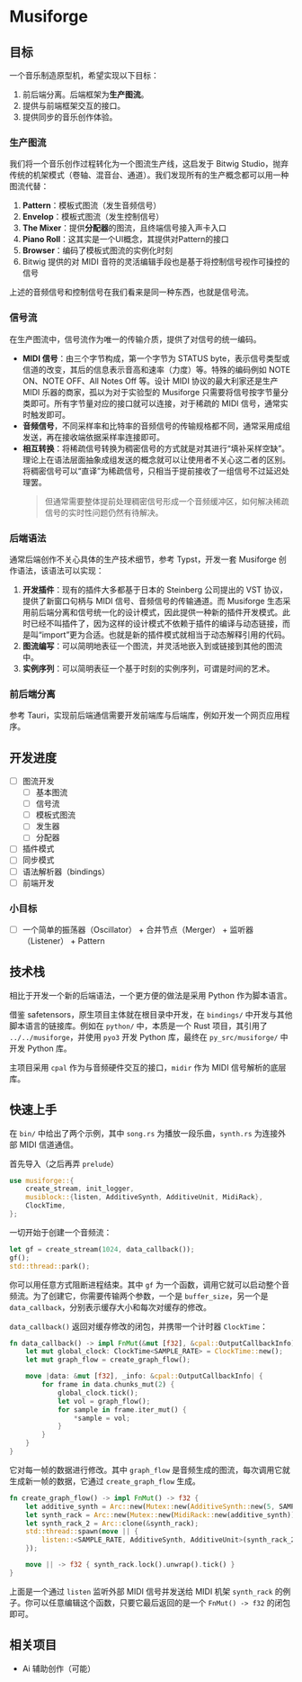 # Musiforge

## 目标

一个音乐制造原型机，希望实现以下目标：

1. 前后端分离。后端框架为**生产图流**。
2. 提供与前端框架交互的接口。
3. 提供同步的音乐创作体验。

### 生产图流

我们将一个音乐创作过程转化为一个图流生产线，这启发于 Bitwig Studio，抛弃传统的机架模式（卷轴、混音台、通道）。我们发现所有的生产概念都可以用一种图流代替：

1. **Pattern**：模板式图流（发生音频信号）
2. **Envelop**：模板式图流（发生控制信号）
3. **The Mixer**：提供**分配器**的图流，且终端信号接入声卡入口
4. **Piano Roll**：这其实是一个UI概念，其提供对Pattern的接口
5. **Browser**：编码了模板式图流的实例化时刻
6. Bitwig 提供的对 MIDI 音符的灵活编辑手段也是基于将控制信号视作可操控的信号

上述的音频信号和控制信号在我们看来是同一种东西，也就是信号流。

### 信号流

在生产图流中，信号流作为唯一的传输介质，提供了对信号的统一编码。

- **MIDI 信号**：由三个字节构成，第一个字节为 STATUS byte，表示信号类型或信道的改变，其后的信息表示音高和速率（力度）等。特殊的编码例如 NOTE ON、NOTE OFF、All Notes Off 等。设计 MIDI 协议的最大利家还是生产 MIDI 乐器的商家，孤以为对于实验型的 Musiforge 只需要将信号按字节量分类即可。所有字节量对应的接口就可以连接，对于稀疏的 MIDI 信号，通常实时触发即可。
- **音频信号**，不同采样率和比特率的音频信号的传输规格都不同，通常采用成组发送，再在接收端依据采样率连接即可。
- **相互转换**：将稀疏信号转换为稠密信号的方式就是对其进行“填补采样空缺”。理论上在语法层面抽象成组发送的概念就可以让使用者不关心这二者的区别。将稠密信号可以“直译”为稀疏信号，只相当于提前接收了一组信号不过延迟处理罢。
  > 但通常需要整体提前处理稠密信号形成一个音频缓冲区，如何解决稀疏信号的实时性问题仍然有待解决。

### 后端语法

通常后端创作不关心具体的生产技术细节，参考 Typst，开发一套 Musiforge 创作语法，该语法可以实现：

1. **开发插件**：现有的插件大多都基于日本的 Steinberg 公司提出的 VST 协议，提供了新窗口句柄与 MIDI 信号、音频信号的传输通道。而 Musiforge 生态采用前后端分离和信号统一化的设计模式，因此提供一种新的插件开发模式。此时已经不叫插件了，因为这样的设计模式不依赖于插件的编译与动态链接，而是叫“import”更为合适。也就是新的插件模式就相当于动态解释引用的代码。
2. **图流编写**：可以简明地表征一个图流，并灵活地嵌入到或链接到其他的图流中。
3. **实例序列**：可以简明表征一个基于时刻的实例序列，可谓是时间的艺术。

### 前后端分离

参考 Tauri，实现前后端通信需要开发前端库与后端库，例如开发一个网页应用程序。

## 开发进度

- [ ] 图流开发
  - [ ] 基本图流
  - [ ] 信号流
  - [ ] 模板式图流
  - [ ] 发生器
  - [ ] 分配器
- [ ] 插件模式
- [ ] 同步模式
- [ ] 语法解析器（bindings）
- [ ] 前端开发

### 小目标

- [ ] 一个简单的振荡器（Oscillator） + 合并节点（Merger） + 监听器（Listener） + Pattern

## 技术栈

相比于开发一个新的后端语法，一个更方便的做法是采用 Python 作为脚本语言。

借鉴 safetensors，原生项目主体就在根目录中开发，在 `bindings/` 中开发与其他脚本语言的链接库。例如在 `python/` 中，本质是一个 Rust 项目，其引用了 `../../musiforge`，并使用 `pyo3` 开发 Python 库，最终在 `py_src/musiforge/` 中开发 Python 库。

主项目采用 `cpal` 作为与音频硬件交互的接口，`midir` 作为 MIDI 信号解析的底层库。

## 快速上手

在 `bin/` 中给出了两个示例，其中 `song.rs` 为播放一段乐曲，`synth.rs` 为连接外部 MIDI 信道通信。

首先导入（之后再弄 `prelude`）

```rust
use musiforge::{
    create_stream, init_logger,
    musiblock::{listen, AdditiveSynth, AdditiveUnit, MidiRack},
    ClockTime,
};
```

一切开始于创建一个音频流：

```rust
let gf = create_stream(1024, data_callback());
gf();
std::thread::park();
```

你可以用任意方式阻断进程结束。其中 `gf` 为一个函数，调用它就可以启动整个音频流。为了创建它，你需要传输两个参数，一个是 `buffer_size`，另一个是 `data_callback`，分别表示缓存大小和每次对缓存的修改。

`data_callback()` 返回对缓存修改的闭包，并携带一个计时器 `ClockTime`：

```rust
fn data_callback() -> impl FnMut(&mut [f32], &cpal::OutputCallbackInfo) + Send + 'static {
    let mut global_clock: ClockTime<SAMPLE_RATE> = ClockTime::new();
    let mut graph_flow = create_graph_flow();

    move |data: &mut [f32], _info: &cpal::OutputCallbackInfo| {
        for frame in data.chunks_mut(2) {
            global_clock.tick();
            let vol = graph_flow();
            for sample in frame.iter_mut() {
                *sample = vol;
            }
        }
    }
}
```

它对每一帧的数据进行修改。其中 `graph_flow` 是音频生成的图流，每次调用它就生成新一帧的数据，它通过 `create_graph_flow` 生成。

```rust
fn create_graph_flow() -> impl FnMut() -> f32 {
    let additive_synth = Arc::new(Mutex::new(AdditiveSynth::new(5, SAMPLE_RATE as f32)));
    let synth_rack = Arc::new(Mutex::new(MidiRack::new(additive_synth)));
    let synth_rack_2 = Arc::clone(&synth_rack);
    std::thread::spawn(move || {
        listen::<SAMPLE_RATE, AdditiveSynth, AdditiveUnit>(synth_rack_2).unwrap();
    });

    move || -> f32 { synth_rack.lock().unwrap().tick() }
}
```

上面是一个通过 `listen` 监听外部 MIDI 信号并发送给 MIDI 机架 `synth_rack` 的例子。你可以任意编辑这个函数，只要它最后返回的是一个 `FnMut() -> f32` 的闭包即可。

## 相关项目

- Ai 辅助创作（可能）
